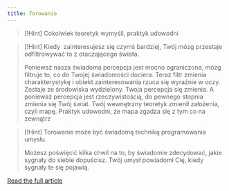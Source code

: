 ```yaml
---
title: Torowanie
---
```


>[!Hint] Cokolwiek teoretyk wymyśli, praktyk udowodni

>[!Hint] Kiedy  zainteresujesz się czymś bardziej, Twój mózg przestaje odfiltrowywać to z otaczającego świata. 
>
> Ponieważ nasza świadoma percepcja jest mocno ograniczona, mózg filtruje to, co do Twojej świadomości dociera. Teraz filtr zmienia charakterystykę i obiekt zainteresowania rzuca się wyraźnie w oczy. Zostaje ze środowiska wydzielony. Twoja percepcja się zmienia. A ponieważ percepcja jest rzeczywistością, do pewnego stopnia zmienia się Twój świat. Twój wewnętrzny teoretyk zmienił założenia, czyli mapę. Praktyk udowodni, że mapa zgadza się z tym co na zewnątrz

>[!Hint] Torowanie może być świadomą techniką programowania umysłu. 
>
> Możesz poświęcić kilka chwil na to, by świadomie zdecydować, jakie sygnały do siebie dopuścisz. Twój umysł powiadomi Cię, kiedy sygnały te się pojawią.


[Read the full article](https://zenjaskiniowca.pl/torowanie/)
